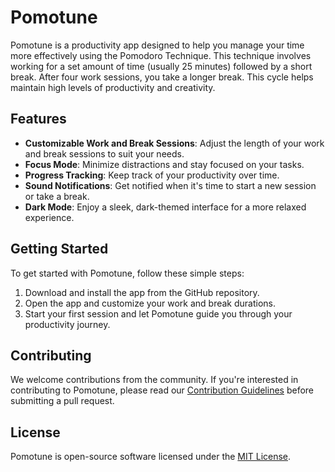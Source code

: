 # Pomotune

Pomotune is a productivity app designed to help you manage your time more effectively using the Pomodoro Technique. This technique involves working for a set amount of time (usually 25 minutes) followed by a short break. After four work sessions, you take a longer break. This cycle helps maintain high levels of productivity and creativity.

## Features

- **Customizable Work and Break Sessions**: Adjust the length of your work and break sessions to suit your needs.
- **Focus Mode**: Minimize distractions and stay focused on your tasks.
- **Progress Tracking**: Keep track of your productivity over time.
- **Sound Notifications**: Get notified when it's time to start a new session or take a break.
- **Dark Mode**: Enjoy a sleek, dark-themed interface for a more relaxed experience.

## Getting Started

To get started with Pomotune, follow these simple steps:

1. Download and install the app from the GitHub repository.
2. Open the app and customize your work and break durations.
3. Start your first session and let Pomotune guide you through your productivity journey.

## Contributing

We welcome contributions from the community. If you're interested in contributing to Pomotune, please read our [Contribution Guidelines](CONTRIBUTING.md) before submitting a pull request.

## License

Pomotune is open-source software licensed under the [MIT License](LICENSE).
